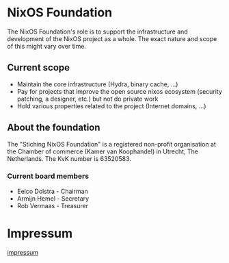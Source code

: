 # NixOS Foundation

The NixOS Foundation's role is to support the infrastructure and development of
the NixOS project as a whole. The exact nature and scope of this might vary
over time.

## Current scope

* Maintain the core infrastructure (Hydra, binary cache, ...)
* Pay for projects that improve the open source nixos ecosystem (security patching, a designer, etc.) but not do private work
* Hold various properties related to the project (Internet domains, ...)

## About the foundation

The "Stiching NixOS Foundation" is a registered non-profit organisation at the Chamber of commerce (Kamer van Koophandel) in Utrecht, The Netherlands. The KvK number is 63520583. 

### Current board members

* Eelco Dolstra - Chairman
* Armijn Hemel - Secretary
* Rob Vermaas - Treasurer


# Impressum

[impressum](impressum.md)
